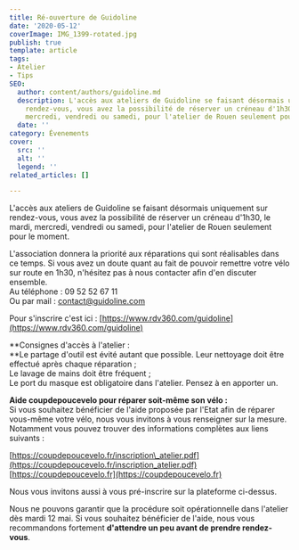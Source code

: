 ```yaml
---
title: Ré-ouverture de Guidoline
date: '2020-05-12'
coverImage: IMG_1399-rotated.jpg
publish: true
template: article
tags:
- Atelier
- Tips
SEO:
  author: content/authors/guidoline.md
  description: L'accès aux ateliers de Guidoline se faisant désormais uniquement sur
    rendez-vous, vous avez la possibilité de réserver un créneau d'1h30, le mardi,
    mercredi, vendredi ou samedi, pour l'atelier de Rouen seulement pour le moment.
  date: ''
category: Évenements
cover:
  src: ''
  alt: ''
  legend: ''
related_articles: []

---
```

L'accès aux ateliers de Guidoline se faisant désormais uniquement sur rendez-vous, vous avez la possibilité de réserver un créneau d'1h30, le mardi, mercredi, vendredi ou samedi, pour l'atelier de Rouen seulement pour le moment.

L'association donnera la priorité aux réparations qui sont réalisables dans ce temps. Si vous avez un doute quant au fait de pouvoir remettre votre vélo sur route en 1h30, n'hésitez pas à nous contacter afin d'en discuter ensemble.  
Au téléphone : 09 52 52 67 11  
Ou par mail : contact@guidoline.com

Pour s'inscrire c'est ici : [https://www.rdv360.com/guidoline](https://www.rdv360.com/guidoline)

**Consignes d'accès à l'atelier :  
**Le partage d'outil est évité autant que possible. Leur nettoyage doit être effectué après chaque réparation ;  
Le lavage de mains doit être fréquent ;  
Le port du masque est obligatoire dans l'atelier. Pensez à en apporter un.

**Aide coupdepoucevelo pour réparer soit-même son vélo :**  
Si vous souhaitez bénéficier de l'aide proposée par l'Etat afin de réparer vous-même votre vélo, nous vous invitons à vous renseigner sur la mesure. Notamment vous pouvez trouver des informations complètes aux liens suivants :

[https://coupdepoucevelo.fr/inscription\_atelier.pdf](https://coupdepoucevelo.fr/inscription_atelier.pdf)  
[https://coupdepoucevelo.fr](https://coupdepoucevelo.fr)

Nous vous invitons aussi à vous pré-inscrire sur la plateforme ci-dessus.

Nous ne pouvons garantir que la procédure soit opérationnelle dans l'atelier dès mardi 12 mai. Si vous souhaitez bénéficier de l'aide, nous vous recommandons fortement **d'attendre un peu avant de prendre rendez-vous**.